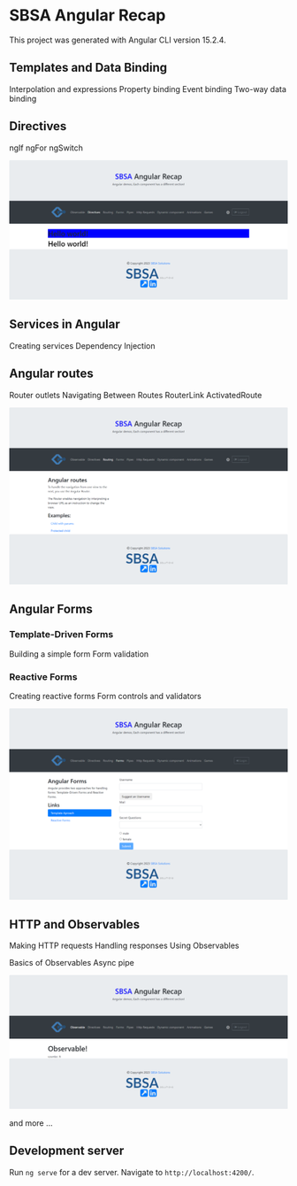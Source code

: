 # SBSA Angular Recap

This project was generated with Angular CLI version 15.2.4.

## Templates and Data Binding

Interpolation and expressions
Property binding
Event binding
Two-way data binding

## Directives

ngIf
ngFor
ngSwitch

![Screenshot of a directives section.](/images/directives.png)

## Services in Angular

Creating services
Dependency Injection

## Angular routes

Router outlets
Navigating Between Routes
RouterLink
ActivatedRoute

![Screenshot of a routes section.](/images/angular-routes.png)

## Angular Forms

### Template-Driven Forms

Building a simple form
Form validation

### Reactive Forms

Creating reactive forms
Form controls and validators

![Screenshot of a forms section.](/images/forms.png)

## HTTP and Observables

Making HTTP requests
Handling responses
Using Observables

Basics of Observables
Async pipe

![Screenshot of a http client and observables section.](/images/observables.png)

and more ...

## Development server

Run `ng serve` for a dev server. Navigate to `http://localhost:4200/`.
